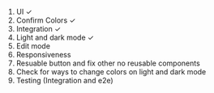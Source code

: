 1. UI ✓
2. Confirm Colors ✓
3. Integration ✓
4. Light and dark mode ✓
5. Edit mode
6. Responsiveness
7. Resuable button and fix other no reusable components
8. Check for ways to change colors on light and dark mode
9. Testing (Integration and e2e)
